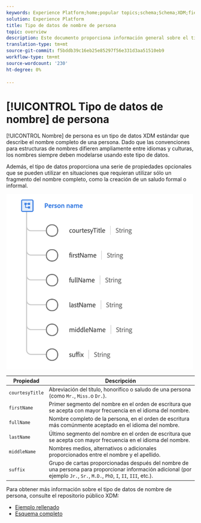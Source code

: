 ```yaml
---
keywords: Experience Platform;home;popular topics;schema;Schema;XDM;fields;schemas;Schemas;fullName;xdm:fullName;person name;name;datatype;data-type;data type;
solution: Experience Platform
title: Tipo de datos de nombre de persona
topic: overview
description: Este documento proporciona información general sobre el tipo de datos XDM Nombre de persona.
translation-type: tm+mt
source-git-commit: f5bddb39c16eb25e85297f56e331d3aa51510eb9
workflow-type: tm+mt
source-wordcount: '230'
ht-degree: 0%

---
```



# [!UICONTROL Tipo de datos de nombre] de persona

[!UICONTROL Nombre] de persona es un tipo de datos XDM estándar que describe el nombre completo de una persona. Dado que las convenciones para estructuras de nombres difieren ampliamente entre idiomas y culturas, los nombres siempre deben modelarse usando este tipo de datos.

Además, el tipo de datos proporciona una serie de propiedades opcionales que se pueden utilizar en situaciones que requieran utilizar sólo un fragmento del nombre completo, como la creación de un saludo formal o informal.

<img src="../images/data-types/person-name.png" width="500" /><br />

| Propiedad | Descripción |
| --- | --- |
| `courtesyTitle` | Abreviación del título, honorífico o saludo de una persona (como `Mr.`, `Miss.`o `Dr.`). |
| `firstName` | Primer segmento del nombre en el orden de escritura que se acepta con mayor frecuencia en el idioma del nombre. |
| `fullName` | Nombre completo de la persona, en el orden de escritura más comúnmente aceptado en el idioma del nombre. |
| `lastName` | Último segmento del nombre en el orden de escritura que se acepta con mayor frecuencia en el idioma del nombre. |
| `middleName` | Nombres medios, alternativos o adicionales proporcionados entre el nombre y el apellido. |
| `suffix` | Grupo de cartas proporcionadas después del nombre de una persona para proporcionar información adicional (por ejemplo `Jr.`, `Sr.`, `M.D.`, `PhD`, `I`, `II`, `III`, etc.). |

Para obtener más información sobre el tipo de datos de nombre de persona, consulte el repositorio público XDM:

* [Ejemplo rellenado](https://github.com/adobe/xdm/blob/master/components/datatypes/person-name.example.1.json)
* [Esquema completo](https://github.com/adobe/xdm/blob/master/components/datatypes/person-name.schema.json)
